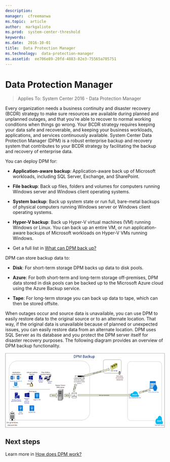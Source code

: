```yaml
---
description:  
manager:  cfreemanwa
ms.topic:  article
author:  markgalioto
ms.prod:  system-center-threshold
keywords:  
ms.date:  2016-10-01
title:  Data Protection Manager
ms.technology:  data-protection-manager
ms.assetid:  ee706e89-20fd-4883-82e3-75565a705751
---
```


# Data Protection Manager

>Applies To: System Center 2016 - Data Protection Manager

Every organization needs a business continuity and disaster recovery (BCDR) strategy to make sure resources are available during planned and unplanned outages, and that you're able to recover to normal working conditions when things go wrong. Your BCDR strategy requires keeping your data safe and recoverable, and keeping your business workloads, applications, and services continuously available. System Center Data Protection Manager (DPM) is a robust enterprise backup and recovery system that contributes to your BCDR strategy by facilitating the backup and recovery of enterprise data.

You can deploy DPM for:

-   **Application-aware backup**: Application-aware back up of Microsoft workloads, including SQL Server, Exchange, and SharePoint.

-   **File backup**: Back up files, folders and volumes for computers running Windows server and Windows client operating systems.

-   **System backup**: Back up system state or run full, bare-metal backups of physical computers running Windows server or Windows client operating systems.

-   **Hyper-V backup**: Back up Hyper-V virtual machines (VM) running Windows or Linux. You can back up an entire VM, or run application-aware backups of Microsoft workloads on Hyper-V VMs running Windows.

-   Get a full list in [What can DPM back up?](get-started/What-can-DPM-back-up-.md)

DPM can store backup data to:

-   **Disk**: For short-term storage DPM backs up data to disk pools.

-   **Azure**: For both short-term and long-term storage off-premises, DPM data stored in disk pools can be backed up to the Microsoft Azure cloud using the Azure Backup service.

-   **Tape**: For long-term storage you can back up data to tape, which can then be stored offsite.

When outages occur and source data is unavailable, you can use DPM to easily restore data to the original source or to an alternate location. That way, if the original data is unavailable because of planned or unexpected issues, you can easily restore data from an alternate location. DPM uses SQL Server as its database and you protect the DPM server itself for disaster recovery purposes. The following diagram provides an overview of DPM backup functionality.

![Overview of DPM backup workflow](./media/dpm-backup.png)

## Next steps
Learn more in [How does DPM work?](get-started/How-does-DPM-work-.md)
